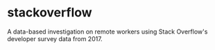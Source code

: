 # stackoverflow
A data-based investigation on remote workers using Stack Overflow's developer survey data from 2017.
